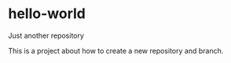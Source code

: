 # hello-world
Just another repository

This is a project about how to create a new repository and branch.
